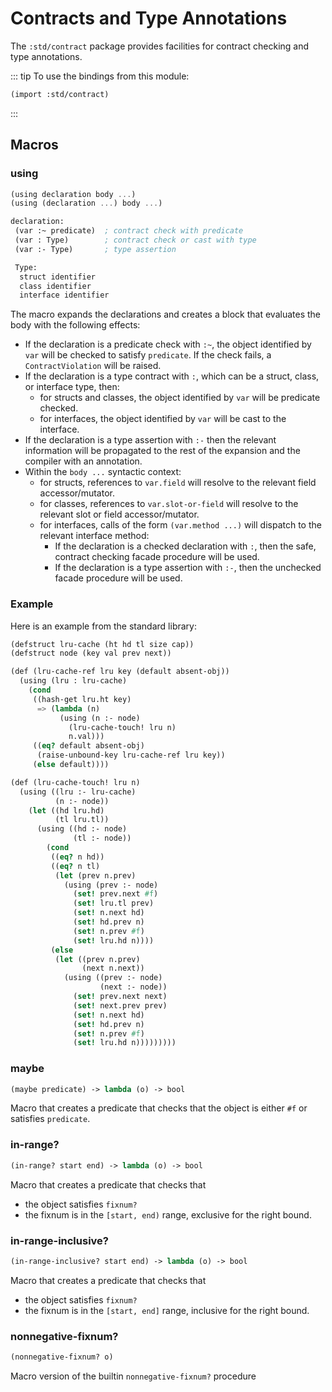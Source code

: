 # Contracts and Type Annotations

The `:std/contract` package provides facilities for contract checking and type annotations.

::: tip To use the bindings from this module:
```scheme
(import :std/contract)
```
:::

## Macros
### using
```scheme
(using declaration body ...)
(using (declaration ...) body ...)

declaration:
 (var :~ predicate)  ; contract check with predicate
 (var : Type)        ; contract check or cast with type
 (var :- Type)       ; type assertion

 Type:
  struct identifier
  class identifier
  interface identifier
```

The macro expands the declarations and creates a block that evaluates the body with the following effects:
- If the declaration is a predicate check with `:~`, the object identified by
  `var` will be checked to satisfy `predicate`. If the check fails, a
  `ContractViolation` will be raised.
- If the declaration is a type contract with `:`, which can be a struct, class, or interface type, then:
  - for structs and classes, the object identified by `var` will be predicate checked.
  - for interfaces, the object identified by `var` will be cast to the interface.
- If the declaration is a type assertion with `:-` then the relevant information will be
  propagated to the rest of the expansion and the compiler with an annotation.
- Within the `body ...` syntactic context:
  - for structs, references to `var.field` will resolve to the relevant field accessor/mutator.
  - for classes, references to `var.slot-or-field` will resolve to the relevant slot or field
    accessor/mutator.
  - for interfaces, calls of the form `(var.method ...)` will dispatch to the relevant interface
    method:
    - If the declaration is a checked declaration with `:`, then the safe, contract checking
      facade procedure will be used.
    - If the declaration is a type assertion with `:-`, then the unchecked facade procedure
      will be used.

### Example

Here is an example from the standard library:
```scheme
(defstruct lru-cache (ht hd tl size cap))
(defstruct node (key val prev next))

(def (lru-cache-ref lru key (default absent-obj))
  (using (lru : lru-cache)
    (cond
     ((hash-get lru.ht key)
      => (lambda (n)
           (using (n :- node)
             (lru-cache-touch! lru n)
             n.val)))
     ((eq? default absent-obj)
      (raise-unbound-key lru-cache-ref lru key))
     (else default))))

(def (lru-cache-touch! lru n)
  (using ((lru :- lru-cache)
          (n :- node))
    (let ((hd lru.hd)
          (tl lru.tl))
      (using ((hd :- node)
              (tl :- node))
        (cond
         ((eq? n hd))
         ((eq? n tl)
          (let (prev n.prev)
            (using (prev :- node)
              (set! prev.next #f)
              (set! lru.tl prev)
              (set! n.next hd)
              (set! hd.prev n)
              (set! n.prev #f)
              (set! lru.hd n))))
         (else
          (let ((prev n.prev)
                (next n.next))
            (using ((prev :- node)
                    (next :- node))
              (set! prev.next next)
              (set! next.prev prev)
              (set! n.next hd)
              (set! hd.prev n)
              (set! n.prev #f)
              (set! lru.hd n)))))))))
```

### maybe
```scheme
(maybe predicate) -> lambda (o) -> bool
```

Macro that creates a predicate that checks that the object is either
`#f` or satisfies `predicate`.

### in-range?
```scheme
(in-range? start end) -> lambda (o) -> bool
```

Macro that creates a predicate that checks that
- the object satisfies `fixnum?`
- the fixnum is in the `[start, end)` range, exclusive for the right bound.

### in-range-inclusive?
```scheme
(in-range-inclusive? start end) -> lambda (o) -> bool
```

Macro that creates a predicate that checks that
- the object satisfies `fixnum?`
- the fixnum is in the `[start, end]` range, inclusive for the right bound.

### nonnegative-fixnum?
```scheme
(nonnegative-fixnum? o)
```

Macro version of the builtin `nonnegative-fixnum?` procedure
